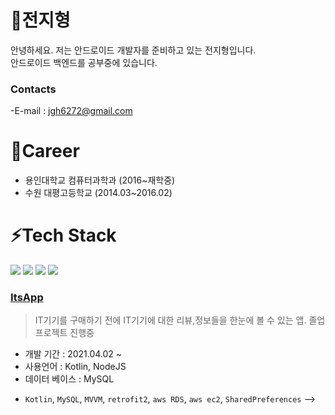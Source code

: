 # 🌱전지형
안녕하세요.
저는 안드로이드 개발자를 준비하고 있는 전지형입니다.</br>
안드로이드 백엔드를 공부중에 있습니다.

### Contacts
  -E-mail  : jgh6272@gmail.com </br>

# 👯Career
  - 용인대학교 컴퓨터과학과 (2016~재학중)
  - 수원 대평고등학교 (2014.03~2016.02)

# ⚡Tech Stack
  <img src="https://img.shields.io/badge/Android-3DDC84?style=flat-square&logo=Android&logoColor=white"/> <img src="https://img.shields.io/badge/Java-FF5722?style=flat-square&logo=Java&logoColor=white"/> <img src="https://img.shields.io/badge/MySQL-4479A1?style=flat-square&logo=MySQL&logoColor=white"/> <img src="https://img.shields.io/badge/Kotlin-0095D5?style=flat-square&logo=Kotlin&logoColor=white"/>

<!--
# 🎮Project
### <a href="https://github.com/jgh6272/InstagramClone"><b>InstagramCloneApp</b></a>
> 인스타그램 클론 앱
- 개발 기간 : 2021.03.28~2021.04.02
- 사용 언어 : 코틀린
- 파이어베이스를 이용한 개발 방식 공부
- Kotlin,Firebase

### <a href="https://github.com/jgh6272/FacialAge"><b>FacialAge</b></a>
> 주어진 얼굴 사진을 통해 실제 나이를 예측하는 모델. 학교 딥러닝 프로젝트
- 개발 기간 : 2020.11.29~2020.12.14
- 사용 언어 : python
- 라이브러리 : pytorch, torchvision, opencv, matplotlib, numpy
- 학습 알고리즘 : EfficientNet

### <a href="https://github.com/jgh6272/LinkUsApp"><b>LinkUsApp</b></a>
> 스터디 주제가 맞는 사람들끼리 스터디를 할 수 있게 해주는 앱.
- 개발 기간 : 2020.12.24~2021.04.11
- 사용 언어 : Java, NodeJS
- 데이터 베이스 : MySQL
<!--- 소셜 로그인, fcm, 소켓 통신, -->
<!--- Java, MySQL, MVVM, retrofit2, aws RDS, aws ec2, firebase(fcm), SharedPreferences-->

### <a href="https://github.com/alsrbs12304/ItsApp"><b>ItsApp</b></a>
> IT기기를 구매하기 전에 IT기기에 대한 리뷰,정보들을 한눈에 볼 수 있는 앱. 졸업 프로젝트 진행중
- 개발 기간 : 2021.04.02 ~
- 사용언어 : Kotlin, NodeJS
- 데이터 베이스 : MySQL
<!-- - 카카오 로그인, 네이버 검색 API -->
- `Kotlin`, `MySQL`, `MVVM`, `retrofit2`, `aws RDS`, `aws ec2`, `SharedPreferences` -->

<!-- 아이콘 주석
- 🔭 I’m currently working on ...
- 🌱 I’m currently learning ...
- 👯 I’m looking to collaborate on ...
- 🤔 I’m looking for help with ...
- 💬 Ask me about ...
- 📫 How to reach me: ...
- 😄 Pronouns: ...
- ⚡ 
-->
